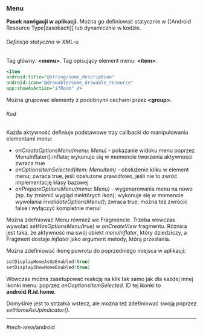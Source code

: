 ### Menu
**Pasek nawigacji w aplikacji.**
Można go definiować statycznie w [[Android Resource Type|zasobach]] lub dynamicznie w kodzie. 

###### Definicja statyczna w XML-u
Tag główny: __\<menu>__.
Tag opisujący element menu: __\<item>__.
```xml
<item 
android:title="@string/some_description"
android:icon="@drawable/some_drawable_resource"
app:showAsAction="ifRoom" />
```
Można grupować elementy z podobnymi cechami przez __\<group>__.

###### Kod
Każda aktywność definiuje podstawowe trzy callbacki do manipulowania elementami menu:

- _onCreateOptionsMenu(menu: Menu)_ - pokazanie widoku menu poprzez MenuInflater().inflate; wykonuje się w momencie tworzenia aktywności zwraca true
- _onOptionsItemSelected(item: MenuItem)_ - obsłużenie kliku w element menu; zwraca true, jeśli obsłużone prawidłowo, jeśli nie to zwróć implementację klasy bazowej
- _onPrepareOptionsMenu(menu: Menu)_ - wygenerowania menu na nowo (np. by zmienić wygląd niektórych ikon); wykonuje się w momencie wywołania _invalidateOptionsMenu()_; zwraca true; można też zwrócić false i wyłączyć kompletnie menu!


Można zdefniować Menu również we Fragmencie. Trzeba wówczas wywołać _setHasOptionsMenu(true)_ w _onCreateView_ fragmentu.
Różnica jest taka, że aktywność ma swój obiekt _menuInflater_, który dziedziczy, a Fragment dostaje _inflater_ jako argument metody, którą przesłania.

Można zdefiniować ikonę powrotu do poprzedniego miejsca w aplikacji: 
```kotlin
setDisplayHomeAsUpEnabled(true) 
setDisplayShowHomeEnabled(true)
```
Wówczas można zasetupować reakcję na klik tak samo jak dla każdej innej ikonki menu: poprzez *onOoptionsItemSelected*. ID tej ikonki to **android.R.id.home**.

Domyślnie jest to strzałka wstecz, ale można też zdefiniować swoją poprzez *setHomeAsUpIndicator()*.

---
#tech-area/android 